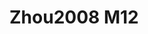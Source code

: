 <a name="material" />

# Zhou2008 M12
<script type="application/ld+json">
  {
    "@context": "https://schema.org/",
    "@type": "ChemicalSubstance",
    "http://purl.org/dc/terms/conformsTo":
      {
        "@type": "CreativeWork",
        "@id": "https://bioschemas.org/profiles/ChemicalSubstance/0.4-RELEASE/"
      },
    "@id": "https://egonw.github.io/nanowiki/nanowiki224.html#material",
    "name": "Zhou2008 M12",
    "sameAs: "http://127.0.0.1/mediawiki/index.php/Special:URIResolver/Zhou2008_M12"
  }
</script>

